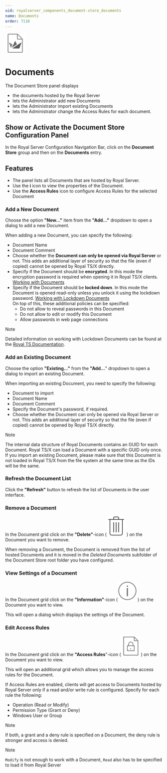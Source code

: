 ```yaml
---
uid: royalserver_components_document-store_documents
name: Documents
order: 7110
---
```


<img src="/r2023/images/RoyalServer/Svg/SVG_Document_32.svg" class="icon-left icon-lg" alt="" />

# Documents

The Document Store panel displays 
- the documents hosted by the Royal Server
- lets the Administrator add new Documents
- lets the Administrator import existing Documents
- lets the Administrator change the Access Rules for each document.

## Show or Activate the Document Store Configuration Panel

In the Royal Server Configuration Navigation Bar, click on the **Document Store** group and then on the **Documents** entry.

## Features

- The panel lists all Documents that are hosted by Royal Server.
- Use the **i** icon to view the properties of the Document.
- Use the **Access Rules** icon to configure Access Rules for the selected Document

### Add a New Document

Choose the option **"New..."** item from the **"Add..."** dropdown to open a dialog to add a new Document.

When adding a new Document, you can specify the following:

- Document Name
- Document Comment
- Choose whether the **Document can only be opened via Royal Server** or not. This adds an additional layer of security so that the file (even if copied) cannot be opened by Royal TS/X directly.
- Specify if the Document should be **encrypted**. In this mode the encryption password is required when opening it in Royal TS/X clients. [Working with Documents](../../royalts/tutorials/working-with-documents.md)
- Specify if the Document should be **locked down**. In this mode the Document is opened read-only unless you unlock it using the lockdown password. [Working with Lockdown Documents](../../royalts/tutorials/working-with-lockdown-documents.md)<br>
  On top of this, these additional policies can be specified:
  - Do not allow to reveal passwords in this Document
  - Do not allow to edit or modify this Document
  - Allow passwords in web page connections

> [!NOTE]  
> Detailed information on working with Lockdown Documents can be found at the [Royal TS Documentation](https://docs.royalapps.com/r2023/royalts/tutorials/working-with-lockdown-documents.html).

### Add an Existing Document

Choose the option **"Existing..."** from the **"Add...**" dropdown to open a dialog to import an existing Document.

When importing an existing Document, you need to specify the following:

- Document to import
- Document Name
- Document Comment
- Specify the Document's password, if required.
- Choose whether the Document can only be opened via Royal Server or not. This adds an additional layer of security so that the file (even if copied) cannot be opened by Royal TS/X directly.

> [!NOTE]  
> The internal data structure of Royal Documents contains an GUID for each Document. Royal TS/X can load a Document with a specific GUID only once. If you import an existing Document, please make sure that this Document is not loaded in Royal TS/X from the file system at the same time as the IDs will be the same.

### Refresh the Document List

Click the **"Refresh"** button to refresh the list of Documents in the user interface.

### Remove a Document

In the Document grid click on the **"Delete"**-icon (<img src="/r2023/images/RoyalServer/Svg/SVG_ContextDelete_32.svg" class="icon-sm" alt="" />) on the Document you want to remove.

When removing a Document, the Document is removed from the list of hosted Documents and it is moved in the _Deleted Documents_ subfolder of the Document Store root folder you have configured.

### View Settings of a Document

In the Document grid click on the **"Information"**-icon (<img src="/r2023/images/RoyalServer/Svg/SVG_ContextInfo_32.svg" class="icon-sm" alt="" />) on the Document you want to view.

This will open a dialog which displays the settings of the Document.

### Edit Access Rules

In the Document grid click on the **"Access Rules**"-icon (<img src="/r2023/images/RoyalServer/Svg/SVG_ContextAcl_32.svg" class="icon-sm" alt="" />) on the Document you want to view.

This will open an additional grid which allows you to manage the access rules for the Document.

If Access Rules are enabled, clients will get access to Documents hosted by Royal Server only if a read and/or write rule is configured. Specify for each rule the following:

- Operation (Read or Modify)
- Permission Type (Grant or Deny)
- Windows User or Group

> [!NOTE]
> If both, a grant and a deny rule is specified on a Document, the deny rule is stronger and access is denied.

> [!NOTE]
> `Modify` is not enough to work with a Document, `Read` also has to be specified to load it from Royal Server
